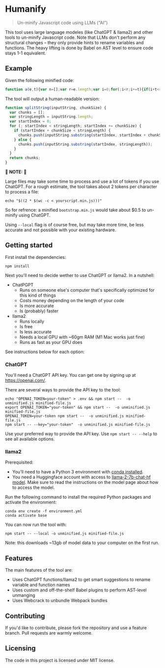 # Humanify
> Un-minify Javascript code using LLMs ("AI")

This tool uses large language modeles (like ChatGPT & llama2) and other tools to
un-minify Javascript code. Note that LLMs don't perform any structural changes –
they only provide hints to rename variables and functions. The heavy lifting is
done by Babel on AST level to ensure code stays 1-1 equivalent.

## Example

Given the following minified code:

```javascript
function a(e,t){var n=[];var r=e.length;var i=0;for(;i<r;i+=t){if(i+t<r){n.push(e.substring(i,i+t))}else{n.push(e.substring(i,r))}}return n}
```

The tool will output a human-readable version:

```javascript
function splitString(inputString, chunkSize) {
  var chunks = [];
  var stringLength = inputString.length;
  var startIndex = 0;
  for (; startIndex < stringLength; startIndex += chunkSize) {
    if (startIndex + chunkSize < stringLength) {
      chunks.push(inputString.substring(startIndex, startIndex + chunkSize));
    } else {
      chunks.push(inputString.substring(startIndex, stringLength));
    }
  }
  return chunks;
}
```

🚨 **NOTE:** 🚨

Large files may take some time to process and use a lot of tokens if you use
ChatGPT. For a rough estimate, the tool takes about 2 tokens per character to
process a file:

```shell
echo "$((2 * $(wc -c < yourscript.min.js)))"
```

So for refrence: a minified `bootstrap.min.js` would take about $0.5 to
un-minify using ChatGPT.

Using `--local` flag is of course free, but may take more time, be less accurate
and not possible with your existing hardware.

## Getting started

First install the dependencies:

```shell
npm install
```

Next you'll need to decide wether to use ChatGPT or llama2. In a nutshell:

* ChatPGPT
  * Runs on someone else's computer that's specifically optimized for this kind
    of things
  * Costs money depending on the length of your code
  * Is more accurate
  * Is (probably) faster
* llama2
  * Runs locally
  * Is free
  * Is less accurate
  * Needs a local GPU with ~60gm RAM (M1 Mac works just fine)
  * Runs as fast as your GPU does

See instructions below for each option:

### ChatGPT

You'll need a ChatGPT API key. You can get one by signing up at
https://openai.com/.

There are several ways to provide the API key to the tool:
```shell
echo "OPENAI_TOKEN=your-token" > .env && npm start --  -o unminified.js minified-file.js
export OPENAI_TOKEN="your-token" && npm start --  -o unminified.js minified-file.js
OPENAI_TOKEN=your-token npm start --  -o unminified.js minified-file.js
npm start -- --key="your-token"  -o unminified.js minified-file.js
```

Use your preferred way to provide the API key. Use `npm start -- --help` to see
all available options.

### llama2

Prerequisited:
* You'll need to have a Python 3 environment with [conda installed][conda].
* You need a Huggingface account with access to [llama-2-7b-chat-hf
  model][llama2model]. Make sure to read the instructions on the model page
  about how to access the model.

[conda]: https://docs.conda.io/projects/conda/en/stable/user-guide/install/index.html
[llama2model]: https://huggingface.co/meta-llama/Llama-2-7b-chat-hf

Run the following command to install the required Python packages and activate the environment:

```shell
conda env create -f environment.yml
conda activate base
```

You can now run the tool with:

```shell
npm start -- --local -o unminified.js minified-file.js
```

Note: this downloads ~13gb of model data to your computer on the first run.

## Features

The main features of the tool are:
* Uses ChatGPT functions/llama2 to get smart suggestions to rename variable and
  function names
* Uses custom and off-the-shelf Babel plugins to perform AST-level unmanging
* Uses Webcrack to unbundle Webpack bundles

## Contributing

If you'd like to contribute, please fork the repository and use a feature
branch. Pull requests are warmly welcome.

## Licensing

The code in this project is licensed under MIT license.
